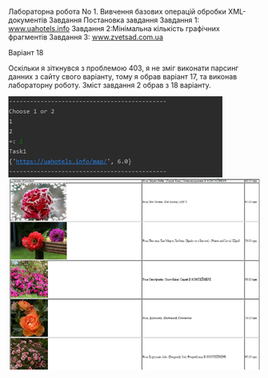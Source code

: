 Лабораторна робота No 1. Вивчення базових операцій обробки XML-документів Завдання Постановка завдання Завдання 1: www.uahotels.info Завдання 2:Мінімальна кількість графічних фрагментів Завдання 3: www.zvetsad.com.ua

Варіант 18

Оскільки я зіткнувся з проблемою 403, я не зміг виконати парсинг данних з сайту свого варіанту, тому я обрав варіант 17, та виконав лабораторну роботу. Зміст завдання 2 обрав з 18 варіанту.

![Скріншот](https://github.com/PashaZhytomyr/db_lab1/blob/master/lab1/screenshots/first.jpg)
![Скріншот](https://github.com/PashaZhytomyr/db_lab1/blob/master/lab1/screenshots/second.jpg)

